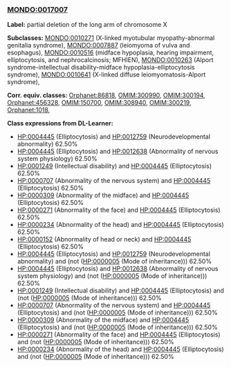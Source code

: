 
### [MONDO:0017007](http://purl.obolibrary.org/obo/MONDO_0017007)
**Label:** partial deletion of the long arm of chromosome X

**Subclasses:** [MONDO:0010271](http://purl.obolibrary.org/obo/MONDO_0010271) (X-linked myotubular myopathy-abnormal genitalia syndrome), [MONDO:0007887](http://purl.obolibrary.org/obo/MONDO_0007887) (leiomyoma of vulva and esophagus), [MONDO:0010516](http://purl.obolibrary.org/obo/MONDO_0010516) (midface hypoplasia, hearing impairment, elliptocytosis, and nephrocalcinosis; MFHIEN), [MONDO:0010263](http://purl.obolibrary.org/obo/MONDO_0010263) (Alport syndrome-intellectual disability-midface hypoplasia-elliptocytosis syndrome), [MONDO:0010641](http://purl.obolibrary.org/obo/MONDO_0010641) (X-linked diffuse leiomyomatosis-Alport syndrome), 

**Corr. equiv. classes:** [Orphanet:86818](http://www.orpha.net/ORDO/Orphanet_86818), [OMIM:300990](http://purl.obolibrary.org/obo/OMIM_300990), [OMIM:300194](http://purl.obolibrary.org/obo/OMIM_300194), [Orphanet:456328](http://www.orpha.net/ORDO/Orphanet_456328), [OMIM:150700](http://purl.obolibrary.org/obo/OMIM_150700), [OMIM:308940](http://purl.obolibrary.org/obo/OMIM_308940), [OMIM:300219](http://purl.obolibrary.org/obo/OMIM_300219), [Orphanet:1018](http://www.orpha.net/ORDO/Orphanet_1018), 

**Class expressions from DL-Learner:**

- [HP:0004445](http://purl.obolibrary.org/obo/HP_0004445) (Elliptocytosis) and [HP:0012759](http://purl.obolibrary.org/obo/HP_0012759) (Neurodevelopmental abnormality) 62.50%
- [HP:0004445](http://purl.obolibrary.org/obo/HP_0004445) (Elliptocytosis) and [HP:0012638](http://purl.obolibrary.org/obo/HP_0012638) (Abnormality of nervous system physiology) 62.50%
- [HP:0001249](http://purl.obolibrary.org/obo/HP_0001249) (Intellectual disability) and [HP:0004445](http://purl.obolibrary.org/obo/HP_0004445) (Elliptocytosis) 62.50%
- [HP:0000707](http://purl.obolibrary.org/obo/HP_0000707) (Abnormality of the nervous system) and [HP:0004445](http://purl.obolibrary.org/obo/HP_0004445) (Elliptocytosis) 62.50%
- [HP:0000309](http://purl.obolibrary.org/obo/HP_0000309) (Abnormality of the midface) and [HP:0004445](http://purl.obolibrary.org/obo/HP_0004445) (Elliptocytosis) 62.50%
- [HP:0000271](http://purl.obolibrary.org/obo/HP_0000271) (Abnormality of the face) and [HP:0004445](http://purl.obolibrary.org/obo/HP_0004445) (Elliptocytosis) 62.50%
- [HP:0000234](http://purl.obolibrary.org/obo/HP_0000234) (Abnormality of the head) and [HP:0004445](http://purl.obolibrary.org/obo/HP_0004445) (Elliptocytosis) 62.50%
- [HP:0000152](http://purl.obolibrary.org/obo/HP_0000152) (Abnormality of head or neck) and [HP:0004445](http://purl.obolibrary.org/obo/HP_0004445) (Elliptocytosis) 62.50%
- [HP:0004445](http://purl.obolibrary.org/obo/HP_0004445) (Elliptocytosis) and [HP:0012759](http://purl.obolibrary.org/obo/HP_0012759) (Neurodevelopmental abnormality) and (not ([HP:0000005](http://purl.obolibrary.org/obo/HP_0000005) (Mode of inheritance))) 62.50%
- [HP:0004445](http://purl.obolibrary.org/obo/HP_0004445) (Elliptocytosis) and [HP:0012638](http://purl.obolibrary.org/obo/HP_0012638) (Abnormality of nervous system physiology) and (not ([HP:0000005](http://purl.obolibrary.org/obo/HP_0000005) (Mode of inheritance))) 62.50%
- [HP:0001249](http://purl.obolibrary.org/obo/HP_0001249) (Intellectual disability) and [HP:0004445](http://purl.obolibrary.org/obo/HP_0004445) (Elliptocytosis) and (not ([HP:0000005](http://purl.obolibrary.org/obo/HP_0000005) (Mode of inheritance))) 62.50%
- [HP:0000707](http://purl.obolibrary.org/obo/HP_0000707) (Abnormality of the nervous system) and [HP:0004445](http://purl.obolibrary.org/obo/HP_0004445) (Elliptocytosis) and (not ([HP:0000005](http://purl.obolibrary.org/obo/HP_0000005) (Mode of inheritance))) 62.50%
- [HP:0000309](http://purl.obolibrary.org/obo/HP_0000309) (Abnormality of the midface) and [HP:0004445](http://purl.obolibrary.org/obo/HP_0004445) (Elliptocytosis) and (not ([HP:0000005](http://purl.obolibrary.org/obo/HP_0000005) (Mode of inheritance))) 62.50%
- [HP:0000271](http://purl.obolibrary.org/obo/HP_0000271) (Abnormality of the face) and [HP:0004445](http://purl.obolibrary.org/obo/HP_0004445) (Elliptocytosis) and (not ([HP:0000005](http://purl.obolibrary.org/obo/HP_0000005) (Mode of inheritance))) 62.50%
- [HP:0000234](http://purl.obolibrary.org/obo/HP_0000234) (Abnormality of the head) and [HP:0004445](http://purl.obolibrary.org/obo/HP_0004445) (Elliptocytosis) and (not ([HP:0000005](http://purl.obolibrary.org/obo/HP_0000005) (Mode of inheritance))) 62.50%


